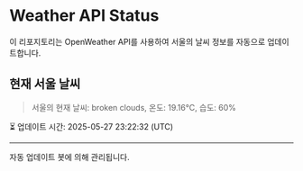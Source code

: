 
# Weather API Status

이 리포지토리는 OpenWeather API를 사용하여 서울의 날씨 정보를 자동으로 업데이트합니다.

## 현재 서울 날씨
> 서울의 현재 날씨: broken clouds, 온도: 19.16°C, 습도: 60%

⏳ 업데이트 시간: 2025-05-27 23:22:32 (UTC)

---
자동 업데이트 봇에 의해 관리됩니다.
